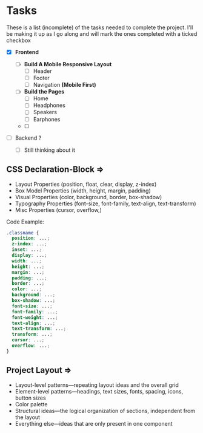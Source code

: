 # Tasks

These is a list (incomplete) of the tasks needed to complete the project. I'll be making it up as I go along and will mark the ones completed with a ticked checkbox

- [x] **Frontend**

  - [ ] **Build A Mobile Responsive Layout**
    - [ ] Header
    - [ ] Footer
    - [ ] Navigation **(Mobile First)**
  - [ ] **Build the Pages**
    - [ ] Home
    - [ ] Headphones
    - [ ] Speakers
    - [ ] Earphones
  - [ ]

- [ ] Backend ?
  - [ ] Still thinking about it

## CSS Declaration-Block =>

- Layout Properties (position, float, clear, display, z-index)
- Box Model Properties (width, height, margin, padding)
- Visual Properties (color, background, border, box-shadow)
- Typography Properties (font-size, font-family, text-align, text-transform)
- Misc Properties (cursor, overflow,)

Code Example:

```css
.classname {
  position: ...;
  z-index: ...;
  inset: ...;
  display: ...;
  width: ...;
  height: ...;
  margin: ...;
  padding: ...;
  border: ...;
  color: ...;
  background: ...;
  box-shadow: ...;
  font-size: ...;
  font-family: ...;
  font-weight: ...;
  text-align: ...;
  text-transform: ...;
  transform: ...;
  cursor: ...;
  overflow: ...;
}
```

## Project Layout =>

- Layout-level patterns—repeating layout ideas and the overall grid
- Element-level patterns—headings, text sizes, fonts, spacing, icons, button sizes
- Color palette
- Structural ideas—the logical organization of sections, independent from the layout
- Everything else—ideas that are only present in one component
